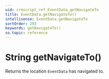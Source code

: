 ```yaml
---
uid: crmscript_ref_EventData_getNavigateTo
title: EventData.getNavigateTo()
intellisense: EventData.getNavigateTo
sortOrder: 293
keywords: getNavigateTo()
so.topic: reference
---
```


# String getNavigateTo()

Returns the location `EventData` has navigated to.
